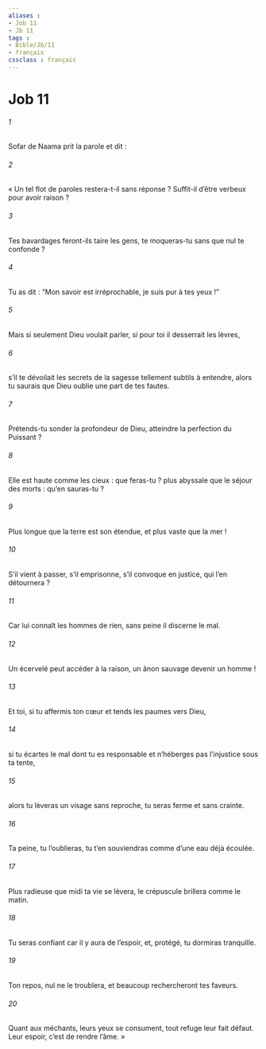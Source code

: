 ```yaml
---
aliases : 
- Job 11
- Jb 11
tags : 
- Bible/Jb/11
- français
cssclass : français
---
```


# Job 11

###### 1
Sofar de Naama prit la parole et dit :
###### 2
« Un tel flot de paroles restera-t-il sans réponse ?
Suffit-il d’être verbeux pour avoir raison ?
###### 3
Tes bavardages feront-ils taire les gens,
te moqueras-tu sans que nul te confonde ?
###### 4
Tu as dit : “Mon savoir est irréprochable,
je suis pur à tes yeux !”
###### 5
Mais si seulement Dieu voulait parler,
si pour toi il desserrait les lèvres,
###### 6
s’il te dévoilait les secrets de la sagesse
tellement subtils à entendre,
alors tu saurais que Dieu
oublie une part de tes fautes.
###### 7
Prétends-tu sonder la profondeur de Dieu,
atteindre la perfection du Puissant ?
###### 8
Elle est haute comme les cieux : que feras-tu ?
plus abyssale que le séjour des morts : qu’en sauras-tu ?
###### 9
Plus longue que la terre est son étendue,
et plus vaste que la mer !
###### 10
S’il vient à passer, s’il emprisonne,
s’il convoque en justice, qui l’en détournera ?
###### 11
Car lui connaît les hommes de rien,
sans peine il discerne le mal.
###### 12
Un écervelé peut accéder à la raison,
un ânon sauvage devenir un homme !
###### 13
Et toi, si tu affermis ton cœur
et tends les paumes vers Dieu,
###### 14
si tu écartes le mal dont tu es responsable
et n’héberges pas l’injustice sous ta tente,
###### 15
alors tu lèveras un visage sans reproche,
tu seras ferme et sans crainte.
###### 16
Ta peine, tu l’oublieras,
tu t’en souviendras comme d’une eau déjà écoulée.
###### 17
Plus radieuse que midi ta vie se lèvera,
le crépuscule brillera comme le matin.
###### 18
Tu seras confiant car il y aura de l’espoir,
et, protégé, tu dormiras tranquille.
###### 19
Ton repos, nul ne le troublera,
et beaucoup rechercheront tes faveurs.
###### 20
Quant aux méchants, leurs yeux se consument,
tout refuge leur fait défaut.
Leur espoir, c’est de rendre l’âme. »
